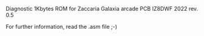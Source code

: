 Diagnostic 1Kbytes ROM for Zaccaria Galaxia arcade PCB
 IZ8DWF 2022
 rev. 0.5

For further information,
read the .asm file ;-)
